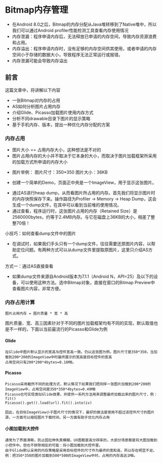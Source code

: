 # Bitmap内存管理

* 在Android 8.0之后，Bitmap的内存分配从Java堆转移到了Native堆中，所以我们可以通过Android profiler性能检测工具查看内存使用情况
* 内存泄漏：程序申请内存后，无法释放已申请的内存空间，导致内存资源浪费和占用。
* 内存溢出：程序申请内存时，没有足够的内存空间供其使用，或者申请的内存空间小于存储的数据大小，导致程序无法正常运行或报错。
* 内存泄漏可能会导致内存溢出

## 前言
这篇文章中，将讲解以下内容
* 一张Bitmap对内存的占用
* AS如何分析图片占用内存
* 介绍Glide、Picasso加载图片使用内存方式
* 分析不同drawable目录下图片的显示策略
* 基于手机内存、版本，提出一种优化内存分配的方案

### 内存占用
* 图片大小 == 占用内存大小，这种想法是不对的
* 图片占用内存的大小并不取决于它本身的大小，而取决于图片加载框架所采用的加载方式所申请的内存大小
+ 图片举例：
    图片尺寸：350*350
    图片大小：36KB

+ 创建一个简单的Demo，页面正中央是一个ImageView，用于显示这张图片。

* 通过AS进行heap dump，从而看图片所占用的内存。首先我们将显示图片时的内存快照保存下来。操作路径为Profiler -> Memory -> Heap Dump，这会生成一个dump文件，在其中可以看到当前堆的使用情况。
* 通过查看，程序运行时，这张图片占用的内存（Retained Size）是2560000bytes，约等于2.4MB内存。与它在磁盘上36KB的大小，相差了整整70倍！

小技巧：如何查看dump文件中的图片
* 在调试时，如果我们手头只有一个dump文件，往往需要还原图片内容，以帮助定位问题。有两种方式可以从dump文件里提取原图片，这里只介绍AS方式。

方式一：通过AS直接查看
* 如果dump文件来源自Android版本为7.1.1（Android N，API=25）及以下的设备，可以使用这种方法。选中Bitmap对象，直接在窗口的Bitmap Preview中查看图片内容，非常方便。

### 内存占用计算
```
图片占用内存 = 图片质量 * 宽 * 高
```
图片质量、宽、高三因素针对于不同的图片加载框架均有不同的实现，默认取值也是不一样的，下面以当前最流行的Picasso和Glide为例

#### Glide
```
在Glide中图片默认显示的宽高与控件宽高一致。仍以这张图为例，图片尺寸是350*350，当加载到200*200的ImageView中时最终展示的宽高是目标控件的宽高
占用空间只有200*200*4bytes=0.16MB。
```

#### Picasso
```
Picasso采用截然不同的处理方式，默认情况下如果我们把同样一张图片加载到200*200的ImageView中，占用空间是350*350*4bytes=0.49MB
Picasso也可实现类似Glide效果，并提供一系列方法用来调整最终加载出来的图片尺寸，例：fit()
Picasso().get().load(url).fit().into(iv)

因此，在目标ImageView小于图片尺寸的情况下，最好的做法是使用不超过该控件尺寸的图片源，一方面可以缩短图片下载时间，另一方面有助于优化内存占用
```

#### 小图加载到大控件
```
通常为了界面清晰，防止因拉伸失真模糊，UX图都是高分辨率的，大部分场景都是将大图加载到小控件中。但也不排除相反的可能：将小图加载到大控件里。
由于Glide默认采用的内存策略是采用目标控件的尺寸作为最终的宽和高，所以存在明显不足。
例：把350*350的图片加载到500*500的ImageView中时，占用的内存高达1MB。
```












